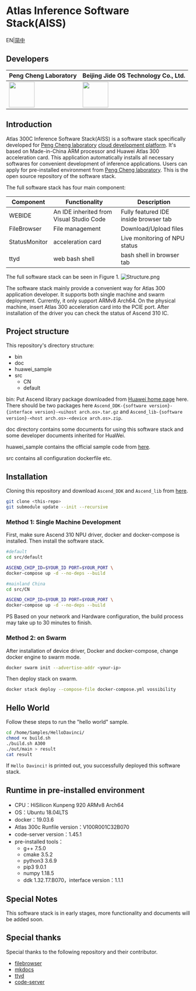 # Atlas Inference Software Stack(AISS)

EN|[简中](Readme_CN.md)

## Developers

| Peng Cheng Laboratory  |  Beijing Jide OS Technology Co., Ltd. |
|---|---|
|<img src="https://dw.pcl.ac.cn/eco-mall/favicon.ico" width="70" height="70" /> |  <img src="https://i.loli.net/2020/08/27/rG7SsjcwBMKAENW.png"  height="70" />|

## Introduction

Atlas 300C Inference Software Stack(AISS) is a software stack specifically developed for [Peng Cheng laboratory](http://www.szpclab.com/) [cloud development platform](https://dw.pcl.ac.cn). It's based on Made-in-China ARM processor and Huawei Atlas 300 acceleration card. This application automatically installs all necessary softwares for convenient development of inference applications. Users can apply for pre-installed environment from [Peng Cheng laboratory](https://dw.pcl.ac.cn/#/soft/deepLearn). This is the open source repository of the software stack.

The full software stack has four main component:

| Component  |  Functionality | Description |
|---|---|---|
|WEBIDE  | An IDE inherited from Visual Studio Code  | Fully featured IDE inside browser tab |
|FileBrowser|File management|Download/Upload files |
|StatusMonitor| acceleration card |Live monitoring of NPU status |
|ttyd|web bash shell| bash shell in browser tab|

The full software stack can be seen in Figure 1.
![Structure.png](https://i.loli.net/2020/08/26/pd7tGNVqbfWMErO.png)

The software stack mainly provide a convenient way for Atlas 300 application developer. It supports both single machine and swarm deployment. Currently, it only support ARMv8 Arch64. On the physical machine, insert Atlas 300 acceleration card into the PCIE port. After installation of the driver you can check the status of Ascend 310 IC. 

## Project structure

This repository's directory structure:

* bin
* doc
* huawei_sample
* src
    * CN
    * default

bin: Put Ascend library package downloaded from [Huawei home page](https://support.huawei.com/enterprisesearch/ebgSearch#keyword=Ascend_DDK&lang=zh&outside=0&searchCount=1&searchType=searchAll&type=searchAll) here. There should be two packages here `Ascend_DDK-{software version}-{interface version}-<uihost arch.os>.tar.gz` and `Ascend_lib-{software version}-<host arch.os>-<device arch.os>.zip`.

doc directory contains some documents for using this software stack and some developer documents inherited for HuaWei.

huawei_sample contains the official sample code from [here](https://gitee.com/HuaweiAtlas/samples/tree/master).

src contains all configuration dockerfile etc.

## Installation

Cloning this repository and download `Ascend_DDK` and `Ascend_lib` from [here](https://support.huawei.com/enterprisesearch/ebgSearch#keyword=Ascend_DDK&lang=zh&outside=0&searchCount=1&searchType=searchAll&type=searchAll).

```bash
git clone <this-repo>
git submodule update --init --recursive
```

### Method 1: Single Machine Development 

First, make sure Ascend 310 NPU driver, docker and docker-compose is installed. Then install the software stack.

```bash
#default
cd src/default

ASCEND_CHIP_ID=$YOUR_ID PORT=$YOUR_PORT \
docker-compose up -d --no-deps --build

#mainland China
cd src/CN

ASCEND_CHIP_ID=$YOUR_ID PORT=$YOUR_PORT \
docker-compose up -d --no-deps --build
```

PS Based on your network and Hardware configuration, the build process may take up to 30 minutes to finish.

### Method 2: on Swarm

After installation of device driver, Docker and docker-compose, change docker engine to swarm mode.

```bash
docker swarm init --advertise-addr <your-ip>
```

Then deploy stack on swarm.

```bash
docker stack deploy --compose-file docker-compose.yml vossibility
```

## Hello World

Follow these steps to run the "hello world" sample.

```bash
cd /home/Samples/HelloDavinci/
chmod +x build.sh
./build.sh A300
./out/main > result
cat result
```

If `Hello Davinci!` is printed out, you successfully deployed this software stack.

## Runtime in pre-installed environment

* CPU：HiSilicon Kunpeng 920 ARMv8 Arch64
* OS：Ubuntu 18.04LTS
* docker：19.03.6
* Atlas 300c Runfile version：V100R001C32B070
* code-server version：1.45.1
* pre-installed tools：
    * g++ 7.5.0
    * cmake 3.5.2
    * python3 3.6.9
    * pip3 9.0.1
    * numpy 1.18.5
    * ddk 1.32.T7.B070，interface version：1.1.1

## Special Notes

This software stack is in early stages, more functionality and documents will be added soon.

## Special thanks

Special thanks to the following repository and their contributor.

* [filebrowser](https://github.com/filebrowser/filebrowser)
* [mkdocs](https://github.com/mkdocs/mkdocs)
* [ttyd](https://github.com/tsl0922/ttyd)
* [code-server](https://github.com/cdr/code-server)